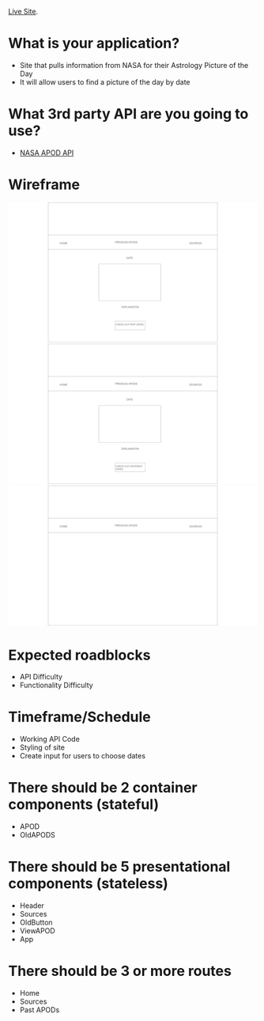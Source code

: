 [Live Site](https://jovial-carson-2a1fa0.netlify.app).

# What is your application?
* Site that pulls information from NASA for their Astrology Picture of the Day
* It will allow users to find a picture of the day by date

# What 3rd party API are you going to use?
* [NASA APOD API](https://api.nasa.gov/planetary/apod)

# Wireframe
![Wireframe](https://github.com/shanicunn/nasa-api/blob/master/src/assets/Wireframe1.png)
![Wireframe](https://github.com/shanicunn/nasa-api/blob/master/src/assets/Wireframe2.png)
![Wireframe](https://github.com/shanicunn/nasa-api/blob/master/src/assets/Wireframe3.png)

# Expected roadblocks
* API Difficulty
* Functionality Difficulty

# Timeframe/Schedule
* Working API Code
* Styling of site
* Create input for users to choose dates

# There should be 2 container components (stateful)
*  APOD
*  OldAPODS

# There should be 5 presentational components (stateless)
* Header
* Sources
* OldButton
* ViewAPOD
* App

# There should be 3 or more routes
* Home
* Sources
* Past APODs